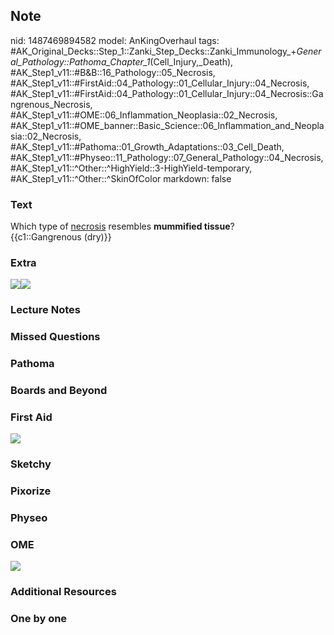 ## Note
nid: 1487469894582
model: AnKingOverhaul
tags: #AK_Original_Decks::Step_1::Zanki_Step_Decks::Zanki_Immunology_+_General_Pathology::Pathoma_Chapter_1_(Cell_Injury,_Death), #AK_Step1_v11::#B&B::16_Pathology::05_Necrosis, #AK_Step1_v11::#FirstAid::04_Pathology::01_Cellular_Injury::04_Necrosis, #AK_Step1_v11::#FirstAid::04_Pathology::01_Cellular_Injury::04_Necrosis::Gangrenous_Necrosis, #AK_Step1_v11::#OME::06_Inflammation_Neoplasia::02_Necrosis, #AK_Step1_v11::#OME_banner::Basic_Science::06_Inflammation_and_Neoplasia::02_Necrosis, #AK_Step1_v11::#Pathoma::01_Growth_Adaptations::03_Cell_Death, #AK_Step1_v11::#Physeo::11_Pathology::07_General_Pathology::04_Necrosis, #AK_Step1_v11::^Other::^HighYield::3-HighYield-temporary, #AK_Step1_v11::^Other::^SkinOfColor
markdown: false

### Text
<div>
  Which type of <u>necrosis</u> resembles <b>mummified tissue</b>?
</div>
<div>
  {{c1::Gangrenous (dry)}}
</div>

### Extra
<img src="paste-426460187722192.jpg"><img src=
"paste-48d9db7332c4c0ef1af94b19e4ac26eb4ca01979.png">

### Lecture Notes


### Missed Questions


### Pathoma


### Boards and Beyond


### First Aid
<img src="tmph0xMVw.png">

### Sketchy


### Pixorize


### Physeo


### OME
<div class="ome-widget">
  <a href=
  "https://onlinemeded.org/spa/inflammation-and-neoplasia/necrosis/acquire?ref=anki">
  <img src="_OME_AnkiFlashcards_Lesson_5.png"></a>
</div>

### Additional Resources


### One by one

